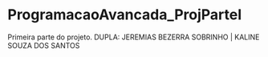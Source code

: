 # ProgramacaoAvancada_ProjParteI
Primeira parte do projeto.
DUPLA: JEREMIAS BEZERRA SOBRINHO | KALINE SOUZA DOS SANTOS
